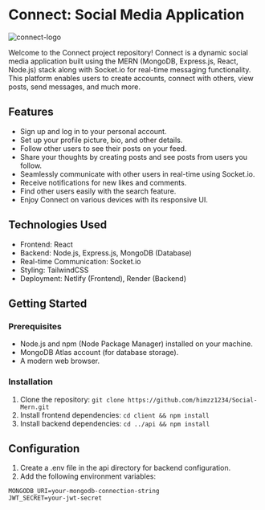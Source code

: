 # Connect: Social Media Application

![connect-logo](https://github.com/himzz1234/Social-Mern/assets/99206527/fe1430ee-619e-47c2-b7b3-16bc92962dbf)

Welcome to the Connect project repository! Connect is a dynamic social media application built using the MERN (MongoDB, Express.js, React, Node.js) stack along with Socket.io for real-time messaging functionality. This platform enables users to create accounts, connect with others, view posts, send messages, and much more.

## Features
+ Sign up and log in to your personal account.
+ Set up your profile picture, bio, and other details.
+ Follow other users to see their posts on your feed.
+ Share your thoughts by creating posts and see posts from users you follow.
+ Seamlessly communicate with other users in real-time using Socket.io.
+ Receive notifications for new likes and comments.
+ Find other users easily with the search feature.
+ Enjoy Connect on various devices with its responsive UI.

## Technologies Used
+ Frontend: React
+ Backend: Node.js, Express.js, MongoDB (Database)
+ Real-time Communication: Socket.io
+ Styling: TailwindCSS
+ Deployment: Netlify (Frontend), Render (Backend)

## Getting Started
### Prerequisites
+ Node.js and npm (Node Package Manager) installed on your machine.
+ MongoDB Atlas account (for database storage).
+ A modern web browser.

### Installation
1. Clone the repository: ```git clone https://github.com/himzz1234/Social-Mern.git```
2. Install frontend dependencies: ```cd client && npm install```
3. Install backend dependencies: ```cd ../api && npm install```

## Configuration
1. Create a .env file in the api directory for backend configuration.
2. Add the following environment variables:

```
MONGODB_URI=your-mongodb-connection-string
JWT_SECRET=your-jwt-secret
```

